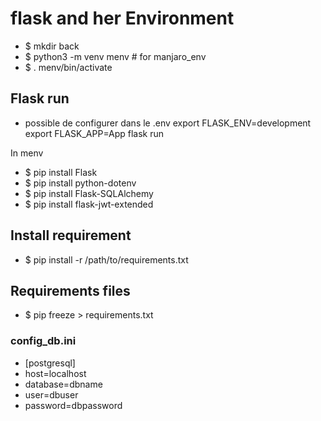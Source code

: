 
# flask and her Environment
 * $ mkdir back
 * $ python3 -m venv menv # for manjaro_env
 * $ . menv/bin/activate
## Flask run
 - possible de configurer dans le .env
export FLASK_ENV=development
export FLASK_APP=App
flask run

In menv
 * $ pip install Flask
 * $ pip install python-dotenv
 * $ pip install Flask-SQLAlchemy
 * $ pip install flask-jwt-extended


## Install requirement
* $  pip install -r /path/to/requirements.txt

## Requirements files
 * $ pip freeze > requirements.txt



### config_db.ini
   * [postgresql]
   * host=localhost
   * database=dbname
   * user=dbuser
   * password=dbpassword
